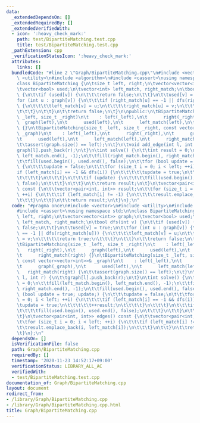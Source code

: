 ```yaml
---
data:
  _extendedDependsOn: []
  _extendedRequiredBy: []
  _extendedVerifiedWith:
  - icon: ':heavy_check_mark:'
    path: test/BipartiteMatching.test.cpp
    title: test/BipartiteMatching.test.cpp
  _pathExtension: cpp
  _verificationStatusIcon: ':heavy_check_mark:'
  attributes:
    links: []
  bundledCode: "#line 2 \"Graph/BipartiteMatching.cpp\"\n#include <vector>\n#include\
    \ <utility>\n#include <algorithm>\n#include <cassert>\nusing namespace std;\n\n\
    class BipartiteMatching {\n\tsize_t left, right;\n\tvector<vector<int>> graph;\n\
    \tvector<bool> used;\n\tvector<int> left_match, right_match;\n\tbool dfs(int v)\
    \ {\n\t\tif (used[v]) {\n\t\t\treturn false;\n\t\t}\n\t\tused[v] = true;\n\t\t\
    for (int u : graph[v]) {\n\t\t\tif (right_match[u] == -1 || dfs(right_match[u]))\
    \ {\n\t\t\t\tleft_match[v] = u;\n\t\t\t\tright_match[u] = v;\n\t\t\t\treturn true;\n\
    \t\t\t}\n\t\t}\n\t\treturn false;\n\t}\n\npublic:\n\tBipartiteMatching(size_t\
    \ _left, size_t _right)\n\t    : left(_left),\n\t      right(_right),\n\t    \
    \  graph(left),\n\t      used(left),\n\t      left_match(left),\n\t      right_match(right)\
    \ {}\n\tBipartiteMatching(size_t _left, size_t _right, const vector<vector<int>>&\
    \ _graph)\n\t    : left(_left),\n\t      right(_right),\n\t      graph(_graph),\n\
    \t      used(left),\n\t      left_match(left),\n\t      right_match(right) {\n\
    \t\tassert(graph.size() == left);\n\t}\n\tvoid add_edge(int l, int r) {\n\t\t\
    graph[l].push_back(r);\n\t}\n\tint solve() {\n\t\tint result = 0;\n\t\tfill(left_match.begin(),\
    \ left_match.end(), -1);\n\t\tfill(right_match.begin(), right_match.end(), -1);\n\
    \t\tfill(used.begin(), used.end(), false);\n\t\tfor (bool update = true; update;)\
    \ {\n\t\t\tupdate = false;\n\t\t\tfor (size_t i = 0; i < left; ++i) {\n\t\t\t\t\
    if (left_match[i] == -1 && dfs(i)) {\n\t\t\t\t\tupdate = true;\n\t\t\t\t\t++result;\n\
    \t\t\t\t}\n\t\t\t}\n\t\t\tif (update) {\n\t\t\t\tfill(used.begin(), used.end(),\
    \ false);\n\t\t\t}\n\t\t}\n\t\treturn result;\n\t}\n\tvector<pair<int, int>> edges()\
    \ const {\n\t\tvector<pair<int, int>> result;\n\t\tfor (size_t i = 0; i < left;\
    \ ++i) {\n\t\t\tif (left_match[i] != -1) {\n\t\t\t\tresult.emplace_back(i, left_match[i]);\n\
    \t\t\t}\n\t\t}\n\t\treturn result;\n\t}\n};\n"
  code: "#pragma once\n#include <vector>\n#include <utility>\n#include <algorithm>\n\
    #include <cassert>\nusing namespace std;\n\nclass BipartiteMatching {\n\tsize_t\
    \ left, right;\n\tvector<vector<int>> graph;\n\tvector<bool> used;\n\tvector<int>\
    \ left_match, right_match;\n\tbool dfs(int v) {\n\t\tif (used[v]) {\n\t\t\treturn\
    \ false;\n\t\t}\n\t\tused[v] = true;\n\t\tfor (int u : graph[v]) {\n\t\t\tif (right_match[u]\
    \ == -1 || dfs(right_match[u])) {\n\t\t\t\tleft_match[v] = u;\n\t\t\t\tright_match[u]\
    \ = v;\n\t\t\t\treturn true;\n\t\t\t}\n\t\t}\n\t\treturn false;\n\t}\n\npublic:\n\
    \tBipartiteMatching(size_t _left, size_t _right)\n\t    : left(_left),\n\t   \
    \   right(_right),\n\t      graph(left),\n\t      used(left),\n\t      left_match(left),\n\
    \t      right_match(right) {}\n\tBipartiteMatching(size_t _left, size_t _right,\
    \ const vector<vector<int>>& _graph)\n\t    : left(_left),\n\t      right(_right),\n\
    \t      graph(_graph),\n\t      used(left),\n\t      left_match(left),\n\t   \
    \   right_match(right) {\n\t\tassert(graph.size() == left);\n\t}\n\tvoid add_edge(int\
    \ l, int r) {\n\t\tgraph[l].push_back(r);\n\t}\n\tint solve() {\n\t\tint result\
    \ = 0;\n\t\tfill(left_match.begin(), left_match.end(), -1);\n\t\tfill(right_match.begin(),\
    \ right_match.end(), -1);\n\t\tfill(used.begin(), used.end(), false);\n\t\tfor\
    \ (bool update = true; update;) {\n\t\t\tupdate = false;\n\t\t\tfor (size_t i\
    \ = 0; i < left; ++i) {\n\t\t\t\tif (left_match[i] == -1 && dfs(i)) {\n\t\t\t\t\
    \tupdate = true;\n\t\t\t\t\t++result;\n\t\t\t\t}\n\t\t\t}\n\t\t\tif (update) {\n\
    \t\t\t\tfill(used.begin(), used.end(), false);\n\t\t\t}\n\t\t}\n\t\treturn result;\n\
    \t}\n\tvector<pair<int, int>> edges() const {\n\t\tvector<pair<int, int>> result;\n\
    \t\tfor (size_t i = 0; i < left; ++i) {\n\t\t\tif (left_match[i] != -1) {\n\t\t\
    \t\tresult.emplace_back(i, left_match[i]);\n\t\t\t}\n\t\t}\n\t\treturn result;\n\
    \t}\n};\n"
  dependsOn: []
  isVerificationFile: false
  path: Graph/BipartiteMatching.cpp
  requiredBy: []
  timestamp: '2020-11-23 14:52:17+09:00'
  verificationStatus: LIBRARY_ALL_AC
  verifiedWith:
  - test/BipartiteMatching.test.cpp
documentation_of: Graph/BipartiteMatching.cpp
layout: document
redirect_from:
- /library/Graph/BipartiteMatching.cpp
- /library/Graph/BipartiteMatching.cpp.html
title: Graph/BipartiteMatching.cpp
---
```

